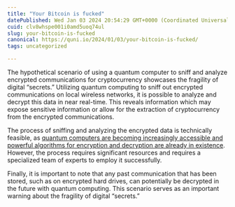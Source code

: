 ```yaml
---
title: "Your Bitcoin is fucked"
datePublished: Wed Jan 03 2024 20:54:29 GMT+0000 (Coordinated Universal Time)
cuid: clv8whspe001i0amd5uoq74ul
slug: your-bitcoin-is-fucked
canonical: https://quni.io/2024/01/03/your-bitcoin-is-fucked/
tags: uncategorized

---
```


The hypothetical scenario of using a quantum computer to sniff and analyze encrypted communications for cryptocurrency showcases the fragility of digital “secrets.” Utilizing quantum computing to sniff out encrypted communications on local wireless networks, it is possible to analyze and decrypt this data in near real-time. This reveals information which may expose sensitive information or allow for the extraction of cryptocurrency from the encrypted communications.

The process of sniffing and analyzing the encrypted data is technically feasible, as [quantum computers are becoming increasingly accessible and powerful algorithms for encryption and decryption are already in existence](https://quni.io/2024/01/03/quantum-computings-potential-to-break-encryption-methods-and-the-applicability-of-amazon-braket-quantum-computing-infrastructure/). However, the process requires significant resources and requires a specialized team of experts to employ it successfully.

Finally, it is important to note that any past communication that has been stored, such as on encrypted hard drives, can potentially be decrypted in the future with quantum computing. This scenario serves as an important warning about the fragility of digital “secrets.”
